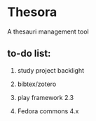 # Thesora
A thesauri management tool 

to-do list:
-----------
1. study project backlight

2. bibtex/zotero 

3. play framework 2.3

4. Fedora commons 4.x
